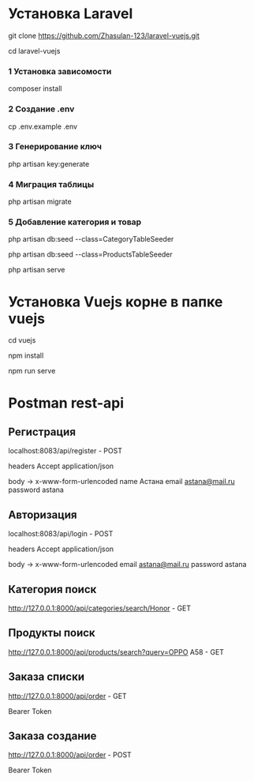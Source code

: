 # Установка Laravel
   
   git clone https://github.com/Zhasulan-123/laravel-vuejs.git

   cd laravel-vuejs

### 1 Установка зависомости
   
   composer install
   
### 2 Создание .env
   
   cp .env.example .env

### 3 Генерирование ключ
   
   php artisan key:generate

### 4 Миграция таблицы

   php artisan migrate

### 5 Добавление категория и товар

  php artisan db:seed --class=CategoryTableSeeder

  php artisan db:seed --class=ProductsTableSeeder

  php artisan serve

# Установка Vuejs корне в папке vuejs
   
   cd vuejs

   npm install

   npm run serve

# Postman rest-api

   ## Регистрация
  
   localhost:8083/api/register - POST

   headers Accept application/json

   body -> x-www-form-urlencoded  name Астана email astana@mail.ru password astana

   ## Авторизация

   localhost:8083/api/login - POST

   headers Accept application/json

   body -> x-www-form-urlencoded  email astana@mail.ru password astana

   ## Категория поиск

   http://127.0.0.1:8000/api/categories/search/Honor - GET

   ## Продукты поиск

   http://127.0.0.1:8000/api/products/search?query=OPPO A58 - GET

   ## Заказа списки

   http://127.0.0.1:8000/api/order - GET

   Bearer Token

   ## Заказа создание

   http://127.0.0.1:8000/api/order - POST

   Bearer Token
